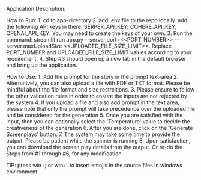 Application Description:



How to Run:
    1. cd to app-directory
    2. add .env file to the repo locally. add the following  API keys in there: SERPER_API_KEY, COHERE_API_KEY, OPENAI_API_KEY. You may need to create the keys of your own.
    3. Run the command: streamlit run app.py --server.port=<<PORT_NUMBER>> --server.maxUploadSize <<UPLOADED_FILE_SIZE_LIMIT>>. Replace PORT_NUMBER and UPLOADED_FILE_SIZE_LIMIT values according to your requirement.
    4. Step #3 should open up a new tab in the default browser and bring up the application.

How to Use:
    1. Add the prompt for the story in the prompt text-area
    2. Alternatively, you can also upload a file with PDF or TXT format. Please be mindful about the file format and size restrcitions.
    3. Please ensure to follow the other validation rules in order to ensure the inputs are not rejected by the system
    4. If you upload a file and also add prompt in the text area, please note that only the prompt will take precedence over the uploaded file and be considered for the generation
    5. Once you are satisfied with the input, then you can optionally select the 'Temperature' value to decide the creativeness of the generation
    6. After you are done, click on the 'Generate Screenplays' button.
    7. The system may take some time to provide the output. Please be patient while the spinner is running
    8. Upon satisfaction, you can download the screen play details from the output. Or re-do the Steps from #1 through #6, for any modification.

TIP: press win+; or win+. to insert emojis in the source files in windows environment
